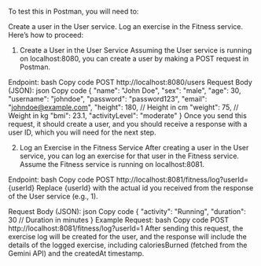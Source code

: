 
To test this in Postman, you will need to:

Create a user in the User service.
Log an exercise in the Fitness service.
Here’s how to proceed:

1. Create a User in the User Service
Assuming the User service is running on localhost:8080, you can create a user by making a POST request in Postman.

Endpoint:
bash
Copy code
POST http://localhost:8080/users
Request Body (JSON):
json
Copy code
{
    "name": "John Doe",
    "sex": "male",
    "age": 30,
    "username": "johndoe",
    "password": "password123",
    "email": "johndoe@example.com",
    "height": 180,   // Height in cm
    "weight": 75,    // Weight in kg
    "bmi": 23.1,
    "activityLevel": "moderate"
}
Once you send this request, it should create a user, and you should receive a response with a user ID, which you will need for the next step.

2. Log an Exercise in the Fitness Service
After creating a user in the User service, you can log an exercise for that user in the Fitness service. Assume the Fitness service is running on localhost:8081.

Endpoint:
bash
Copy code
POST http://localhost:8081/fitness/log?userId={userId}
Replace {userId} with the actual id you received from the response of the User service (e.g., 1).

Request Body (JSON):
json
Copy code
{
    "activity": "Running",
    "duration": 30   // Duration in minutes
}
Example Request:
bash
Copy code
POST http://localhost:8081/fitness/log?userId=1
After sending this request, the exercise log will be created for the user, and the response will include the details of the logged exercise, including caloriesBurned (fetched from the Gemini API) and the createdAt timestamp.
